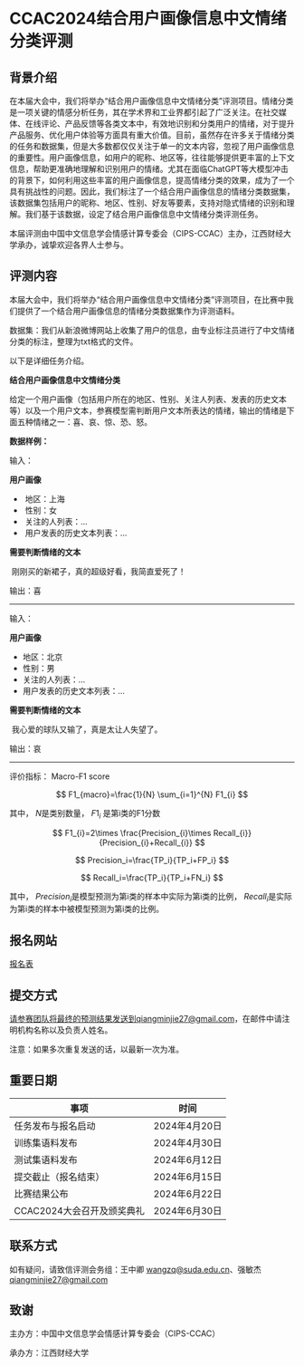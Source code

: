 # **CCAC2024结合用户画像信息中文情绪分类评测**

## 背景介绍

在本届大会中，我们将举办“结合用户画像信息中文情绪分类”评测项目。情绪分类是一项关键的情感分析任务，其在学术界和工业界都引起了广泛关注。在社交媒体、在线评论、产品反馈等各类文本中，有效地识别和分类用户的情绪，对于提升产品服务、优化用户体验等方面具有重大价值。目前，虽然存在许多关于情绪分类的任务和数据集，但是大多数都仅仅关注于单一的文本内容，忽视了用户画像信息的重要性。用户画像信息，如用户的昵称、地区等，往往能够提供更丰富的上下文信息，帮助更准确地理解和识别用户的情绪。尤其在面临ChatGPT等大模型冲击的背景下，如何利用这些丰富的用户画像信息，提高情绪分类的效果，成为了一个具有挑战性的问题。因此，我们标注了一个结合用户画像信息的情绪分类数据集，该数据集包括用户的昵称、地区、性别、好友等要素，支持对隐式情绪的识别和理解。我们基于该数据，设定了结合用户画像信息中文情绪分类评测任务。

本届评测由中国中文信息学会情感计算专委会（CIPS-CCAC）主办，江西财经大学承办，诚挚欢迎各界人士参与。



## 评测内容

本届大会中，我们将举办“结合用户画像信息中文情绪分类”评测项目，在比赛中我们提供了一个结合用户画像信息的情绪分类数据集作为评测语料。

数据集：我们从新浪微博网站上收集了用户的信息，由专业标注员进行了中文情绪分类的标注，整理为txt格式的文件。

以下是详细任务介绍。

**结合用户画像信息中文情绪分类**

​	给定一个用户画像（包括用户所在的地区、性别、关注人列表、发表的历史文本等）以及一个用户文本，参赛模型需判断用户文本所表达的情绪，输出的情绪是下面五种情绪之一：喜、哀、惊、恐、怒。



**数据样例：**

输入：

**用户画像**

- ​	地区：上海
- ​	性别：女
- ​	关注的人列表：...
- ​	用户发表的历史文本列表：...

**需要判断情绪的文本**

​	刚刚买的新裙子，真的超级好看，我简直爱死了！

输出：喜

--------------------------------------------------------------------------

输入：

 **用户画像**

- 地区：北京
- 性别：男
- 关注的人列表：...
- 用户发表的历史文本列表：...

**需要判断情绪的文本**

​	我心爱的球队又输了，真是太让人失望了。

输出：哀

--------------------------------------------------------------------------

评价指标： Macro-F1 score

$$
F1_{macro}=\frac{1}{N} \sum_{i=1}^{N} F1_{i}
$$

其中， $N$是类别数量，
$F1_{i}$ 是第i类的F1分数

$$
F1_{i}=2\times \frac{Precision_{i}\times Recall_{i}}{Precision_{i}+Recall_{i}}
$$

$$
Precision_i=\frac{TP_i}{TP_i+FP_i}
$$

$$
Recall_i=\frac{TP_i}{TP_i+FN_i}
$$

其中，
$Precision_i$是模型预测为第i类的样本中实际为第i类的比例，
$Recall_i$是实际为第i类的样本中被模型预测为第i类的比例。



## 报名网站
[报名表](https://docs.qq.com/form/page/DY1BmR1JWUVZneFpB)


## 提交方式
请参赛团队将最终的预测结果发送到qiangminjie27@gmail.com，在邮件中请注明机构名称以及负责人姓名。

注意：如果多次重复发送的话，以最新一次为准。



## 重要日期

| 事项                       | 时间          |
| -------------------------- | ------------- |
| 任务发布与报名启动         | 2024年4月20日 |
| 训练集语料发布             | 2024年4月30日 |
| 测试集语料发布             | 2024年6月12日 |
| 提交截止（报名结束）       | 2024年6月15日 |
| 比赛结果公布               | 2024年6月22日 |
| CCAC2024大会召开及颁奖典礼 | 2024年6月30日 |



## 联系方式

如有疑问，请致信评测会务组：王中卿 wangzq@suda.edu.cn、强敏杰 qiangminjie27@gmail.com



## 致谢

主办方：中国中文信息学会情感计算专委会（CIPS-CCAC）

承办方：江西财经大学
